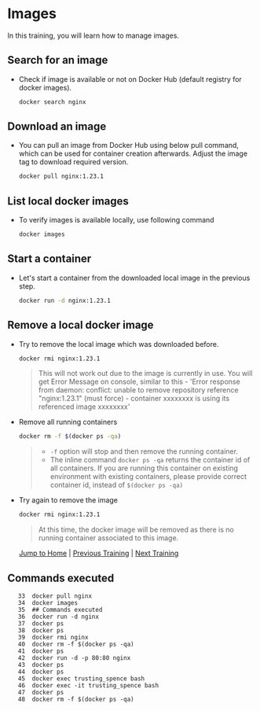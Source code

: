 # Images

In this training, you will learn how to manage images.

## Search for an image

* Check if image is available or not on Docker Hub (default registry for docker images).

  ```bash
  docker search nginx
  ```

## Download an image

* You can pull an image from Docker Hub using below pull command, which can be used for container creation afterwards. Adjust the image tag to download required version.

  ```bash
  docker pull nginx:1.23.1
  ```

## List local docker images

* To verify images is available locally, use following command

  ```bash
  docker images
  ```

## Start a container

* Let's start a container from the downloaded local image in the previous step.

  ```bash
  docker run -d nginx:1.23.1
  ```

## Remove a local docker image

* Try to remove the local image which was downloaded before.

  ```bash
  docker rmi nginx:1.23.1
  ```

  >This will not work out due to the image is currently in use. You will get Error Message on console, similar to this - 'Error response from daemon: conflict: unable to remove repository reference "nginx:1.23.1" (must force) - container xxxxxxxx is using its referenced image xxxxxxxx'

* Remove all running containers

  ```bash
  docker rm -f $(docker ps -qa)
  ```

  > * `-f` option will stop and then remove the running container.
  > * The inline command `docker ps -qa` returns the container id of all containers.
  If you are running this container on existing environment with existing containers, please provide correct container id, instead of `$(docker ps -qa)`

* Try again to remove the image

  ```bash
  docker rmi nginx:1.23.1
  ```

  >At this time, the docker image will be removed as there is no running container associated to this image.

  [Jump to Home](../README.md) | [Previous Training](../01_hello-docker/README.md) | [Next Training](../03_container-lifecycle/README.md)



## Commands executed

```
   33  docker pull nginx
   34  docker images
   35  ## Commands executed
   36  docker run -d nginx
   37  docker ps
   38  docker ps
   39  docker rmi nginx
   40  docker rm -f $(docker ps -qa)
   41  docker ps
   42  docker run -d -p 80:80 nginx
   43  docker ps
   44  docker ps
   45  docker exec trusting_spence bash
   46  docker exec -it trusting_spence bash
   47  docker ps
   48  docker rm -f $(docker ps -qa)

```